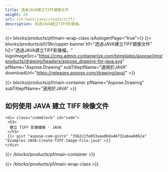 ```yaml
---
title: 透過JAVA建立TIFF鏡像文件
weight: 20
url: /zh-hant/java/create/tiff/
description: 透過JAVA建立TIFF影像檔。
---
```


{{< blocks/products/pf/main-wrap-class isAutogenPage="true">}}
{{< blocks/products/pf/i18n/upper-banner h1="透過JAVA建立TIFF鏡像文件" h2="透過JAVA建立TIFF影像檔。" logoImageSrc="https://cms.admin.containerize.com/templates/aspose/img/products/drawing/headers/aspose_drawing-for-java.svg" pfName="Aspose.Drawing" subTitlepfName="適用於JAVA" downloadUrl="https://releases.aspose.com/drawing/java/" >}}

{{< blocks/products/pf/main-container pfName="Aspose.Drawing" subTitlepfName="適用於JAVA" >}}

<h2>如何使用 JAVA 建立 TIFF 映像文件</h2>

    <div class="codeblock" id="code">
     <h3>
      建立 TIFF 影像檔案 - JAVA
     </h3>
     {{< gist "aspose-com-gists" "3562c2fe053aae0bda46f32abae6062a" "Examples-JAVA-Create-TIFF-Image-File.java" >}}
    </div>

{{< /blocks/products/pf/main-container >}}


{{< /blocks/products/pf/main-wrap-class >}}
